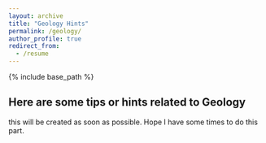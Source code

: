 ```yaml
---
layout: archive
title: "Geology Hints"
permalink: /geology/
author_profile: true
redirect_from:
  - /resume
---
```


{% include base_path %}

Here are some tips or hints related to Geology
------
this will be created as soon as possible. Hope I have some times to do this part.